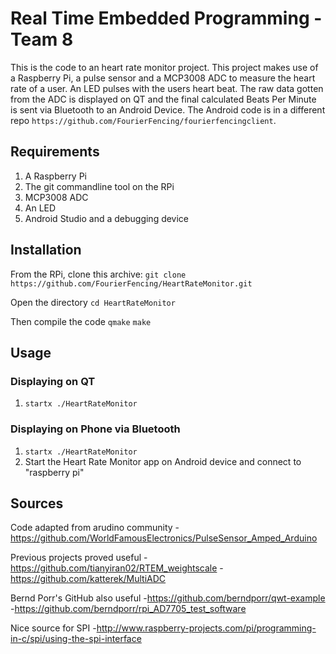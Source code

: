 # Real Time Embedded Programming - Team 8

This is the code to an heart rate monitor project. This project makes use of a Raspberry Pi, a pulse sensor and a MCP3008 ADC to measure the heart rate of a user. An LED pulses with the users heart beat.
The raw data gotten from the ADC is displayed on QT and the final calculated Beats Per Minute is sent via Bluetooth to an Android Device. The Android code is in a different repo ```https://github.com/FourierFencing/fourierfencingclient```.


## Requirements

1. A Raspberry Pi
2. The git commandline tool on the RPi
3. MCP3008 ADC
4. An LED
5. Android Studio and a debugging device

## Installation

From the RPi, clone this archive:
```git clone https://github.com/FourierFencing/HeartRateMonitor.git```

Open the directory
```cd HeartRateMonitor```

Then compile the code
```qmake```
```make```


## Usage

### Displaying on QT

1. ```startx ./HeartRateMonitor```

### Displaying on Phone via Bluetooth

1. ```startx ./HeartRateMonitor```
2. Start the Heart Rate Monitor app on Android device and connect to "raspberry pi"


## Sources

Code adapted from arudino community 
-https://github.com/WorldFamousElectronics/PulseSensor_Amped_Arduino

Previous projects proved useful
-https://github.com/tianyiran02/RTEM_weightscale
-https://github.com/katterek/MultiADC

Bernd Porr's GitHub also useful
-https://github.com/berndporr/qwt-example
-https://github.com/berndporr/rpi_AD7705_test_software

Nice source for SPI
-http://www.raspberry-projects.com/pi/programming-in-c/spi/using-the-spi-interface

